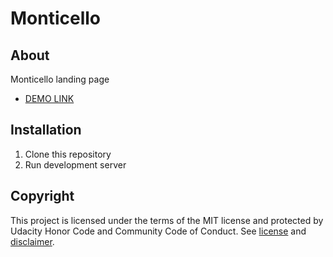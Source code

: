 # Monticello

## About
Monticello landing page
- [DEMO LINK](https://viktor-morhun.github.io/monticello/ )

## Installation

1. Clone this repository
2. Run development server

## Copyright
This project is licensed under the terms of the MIT license and protected by Udacity Honor Code and Community Code of Conduct. See [license](LICENSE.md) and [disclaimer](LICENSE.DISCLAIMER.md).